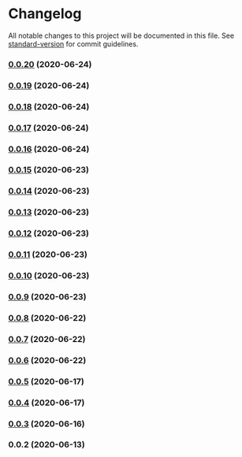 # Changelog

All notable changes to this project will be documented in this file. See [standard-version](https://github.com/conventional-changelog/standard-version) for commit guidelines.

### [0.0.20](https://github.com/packdigital/gatsby-theme-ripperoni-account/compare/v0.0.19...v0.0.20) (2020-06-24)

### [0.0.19](https://github.com/packdigital/gatsby-theme-ripperoni-account/compare/v0.0.18...v0.0.19) (2020-06-24)

### [0.0.18](https://github.com/packdigital/gatsby-theme-ripperoni-account/compare/v0.0.17...v0.0.18) (2020-06-24)

### [0.0.17](https://github.com/packdigital/gatsby-theme-ripperoni-account/compare/v0.0.16...v0.0.17) (2020-06-24)

### [0.0.16](https://github.com/packdigital/gatsby-theme-ripperoni-account/compare/v0.0.15...v0.0.16) (2020-06-24)

### [0.0.15](https://github.com/packdigital/gatsby-theme-ripperoni-account/compare/v0.0.14...v0.0.15) (2020-06-23)

### [0.0.14](https://github.com/packdigital/gatsby-theme-ripperoni-account/compare/v0.0.13...v0.0.14) (2020-06-23)

### [0.0.13](https://github.com/packdigital/gatsby-theme-ripperoni-account/compare/v0.0.12...v0.0.13) (2020-06-23)

### [0.0.12](https://github.com/packdigital/gatsby-theme-ripperoni-account/compare/v0.0.11...v0.0.12) (2020-06-23)

### [0.0.11](https://github.com/packdigital/gatsby-theme-ripperoni-account/compare/v0.0.10...v0.0.11) (2020-06-23)

### [0.0.10](https://github.com/packdigital/gatsby-theme-ripperoni-account/compare/v0.0.9...v0.0.10) (2020-06-23)

### [0.0.9](https://github.com/packdigital/gatsby-theme-ripperoni-account/compare/v0.0.8...v0.0.9) (2020-06-23)

### [0.0.8](https://github.com/packdigital/gatsby-theme-ripperoni-account/compare/v0.0.7...v0.0.8) (2020-06-22)

### [0.0.7](https://github.com/packdigital/gatsby-theme-ripperoni-account/compare/v0.0.6...v0.0.7) (2020-06-22)

### [0.0.6](https://github.com/packdigital/gatsby-theme-ripperoni-account/compare/v0.0.5...v0.0.6) (2020-06-22)

### [0.0.5](https://github.com/packdigital/gatsby-theme-ripperoni-account/compare/v0.0.4...v0.0.5) (2020-06-17)

### [0.0.4](https://github.com/packdigital/gatsby-theme-ripperoni-accounts/compare/v0.0.3...v0.0.4) (2020-06-17)

### [0.0.3](https://github.com/packdigital/gatsby-theme-ripperoni-accounts/compare/v0.0.2...v0.0.3) (2020-06-16)

### 0.0.2 (2020-06-13)

